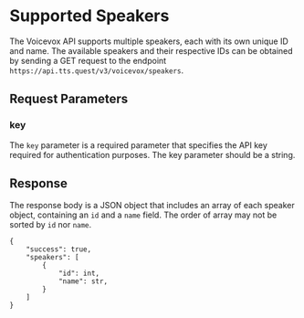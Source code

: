 # Supported Speakers
The Voicevox API supports multiple speakers, each with its own unique ID and name. 
The available speakers and their respective IDs can be obtained by sending a GET request to the endpoint `https://api.tts.quest/v3/voicevox/speakers`.

## Request Parameters
### key
The `key` parameter is a required parameter that specifies the API key required for authentication purposes. 
The key parameter should be a string.

## Response
The response body is a JSON object that includes an array of each speaker object, containing an `id` and a `name` field.
The order of array may not be sorted by `id` nor `name`.
```
{
    "success": true,
    "speakers": [
        {
            "id": int,
            "name": str,
        }
    ]
}
```
